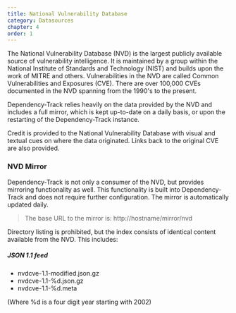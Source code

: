 ```yaml
---
title: National Vulnerability Database
category: Datasources
chapter: 4
order: 1
---
```


The National Vulnerability Database (NVD) is the largest publicly available source of vulnerability intelligence.
It is maintained by a group within the National Institute of Standards and Technology (NIST) and builds upon the
work of MITRE and others. Vulnerabilities in the NVD are called Common Vulnerabilities and Exposures (CVE). There
are over 100,000 CVEs documented in the NVD spanning from the 1990's to the present.

Dependency-Track relies heavily on the data provided by the NVD and includes a full mirror, which is 
kept up-to-date on a daily basis, or upon the restarting of the Dependency-Track instance.

Credit is provided to the National Vulnerability Database with visual and textual cues on where the data originated.
Links back to the original CVE are also provided.

### NVD Mirror

Dependency-Track is not only a consumer of the NVD, but provides mirroring functionality as well. This functionality
is built into Dependency-Track and does not require further configuration. The mirror is automatically updated daily.

> The base URL to the mirror is: http://hostname/mirror/nvd

Directory listing is prohibited, but the index consists of identical content available from the NVD. This includes:

##### JSON 1.1 feed
* nvdcve-1.1-modified.json.gz
* nvdcve-1.1-%d.json.gz
* nvdcve-1.1-%d.meta

(Where %d is a four digit year starting with 2002)
